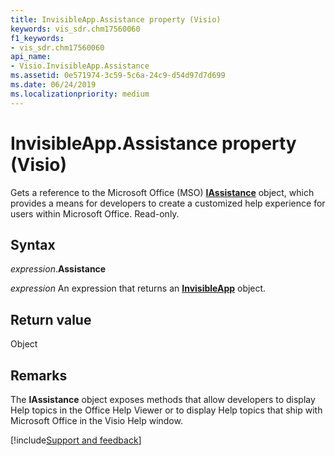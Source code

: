 ```yaml
---
title: InvisibleApp.Assistance property (Visio)
keywords: vis_sdr.chm17560060
f1_keywords:
- vis_sdr.chm17560060
api_name:
- Visio.InvisibleApp.Assistance
ms.assetid: 0e571974-3c59-5c6a-24c9-d54d97d7d699
ms.date: 06/24/2019
ms.localizationpriority: medium
---
```



# InvisibleApp.Assistance property (Visio)

Gets a reference to the Microsoft Office (MSO) **[IAssistance](office.iassistance.md)** object, which provides a means for developers to create a customized help experience for users within Microsoft Office. Read-only.


## Syntax

_expression_.**Assistance**

_expression_ An expression that returns an **[InvisibleApp](Visio.InvisibleApp.md)** object.


## Return value

Object


## Remarks

The **IAssistance** object exposes methods that allow developers to display Help topics in the Office Help Viewer or to display Help topics that ship with Microsoft Office in the Visio Help window.

[!include[Support and feedback](~/includes/feedback-boilerplate.md)]